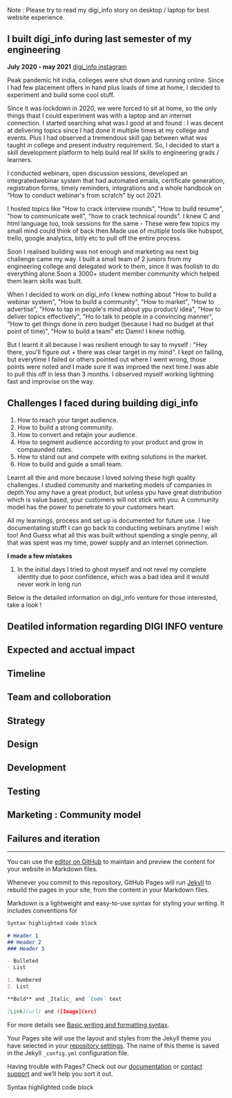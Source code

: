 Note : Please try to read my digi_info story on desktop / laptop for best website experience.


## I built digi_info during last semester of my engineering  
**July 2020 - may 2021**
[digi_info instagram](https://www.instagram.com/digi__info/)

Peak pandemic hit india, colleges were shut down and running online. Since I had few placement offers in hand plus loads of time at home, I decided to experiment and build some cool stuff.
  
  Since it was lockdown in 2020, we were forced to sit at home, so the only things thast I could experiment was with a laptop and an internet connection. I started searching what was I good at and found : I was decent at delivering topics since I had done it multiple times at my college and events. Plus I had observed a tremendous skill gap between what was taught in college and present industry requirement. So, I decided to start a skill development platform to help build real lif skills to engineering grads / learners. 
  
  I conducted webinars, open discussion sessions, developed an integratedwebinar system that had automated emails, certificate generation, registration forms, timely reminders, integrations and a whole handbook on "How to conduct webinar's from scratch" by oct 2021.
  
  I hosted topics like "How to crack interview rounds", "How to build resume", "how to communicate well", "how to crack technical rounds". I knew C and html language too, took sessions for the same - These were few topics my small mind could think of back then.Made use of multiple tools like hubspot, trello, google analytics, bitly etc to pull off the entire process.
   
   Soon I realised building was not enough and marketing wa next big challenge came my way. I built a small team of 2 juniors from my engineering college and delegated work to them, since it was foolish to do everything alone.Soon a 3000+ student member community which helped them learn skills was built.
   
   When I decided to work on digi_info I knew nothing about "How to build a webinar system", "How to build a community", "How to market", "How to advertise", "How to tap in people's mind about ypu product/ idea", "How to deliver topics effectively", "Ho to talk to people in a convincing manner", "How to get things done in zero budget (because I had no budget at that point of time)", "How to build a team" etc Damn! I knew nothig. 
   
   But I learnt it all because I was resilient enough to say to myself : "Hey there, you'll figure out + there was clear target in my mind". I kept on failing, but everytime I failed or others pointed out where I went wrong, those points were noted and I made sure it was improed the next time.I was able to pull this off in less than 3 months. I observed myself working lightning fast and improvise on the way. 

## Challenges I faced during building digi_info 
  1. How to reach your target audience.
  2. How to build a strong community.
  3. How to convert and retajin your audience.
  4. How to segment audience according  to your product and grow in compaunded rates.
  5. How to stand out and compete with exiting solutions in the market.
  6. How to build and guide a small team.

Learnt all thie and more because I loved solving these high quality challenges. I studied community and marketing models of companies in depth.You amy have a great product, but unless ypu have great distribution which is value based, your customers will not stick with you. A community model has the power to penetrate to your customers heart.

All my learnings, process and set up is documented for future use. I lve documentating stuff! I can go back to conducting webinars anytime I wish too! And Guess what all this was built without spending a single penny, all that was spent was my time, power supply and an internet connection.

 **I made a few mistakes**
  1. In the initial days I tried to ghost myself and not revel my complete identity due to poor confidence, which was a bad idea and it would never work in long run

Below is the detailed information on digi_info venture for those interested, take a look !

## Deatiled information regarding DIGI INFO venture 

## Expected and acctual impact

## Timeline 

## Team and colloboration 

## Strategy

## Design

## Development 

## Testing

## Marketing : Community model

## Failures and iteration









**************************************************************************************************************************************************************************




You can use the [editor on GitHub](https://github.com/Rutuja-Kelkar/digi_info/edit/gh-pages/index.md) to maintain and preview the content for your website in Markdown files.

Whenever you commit to this repository, GitHub Pages will run [Jekyll](https://jekyllrb.com/) to rebuild the pages in your site, from the content in your Markdown files.



Markdown is a lightweight and easy-to-use syntax for styling your writing. It includes conventions for

```markdown
Syntax highlighted code block

# Header 1
## Header 2 
### Header 3

- Bulleted
- List

1. Numbered
2. List

**Bold** and _Italic_ and `Code` text

[Link](url) and ![Image](src)
```

For more details see [Basic writing and formatting syntax](https://docs.github.com/en/github/writing-on-github/getting-started-with-writing-and-formatting-on-github/basic-writing-and-formatting-syntax).



Your Pages site will use the layout and styles from the Jekyll theme you have selected in your [repository settings](https://github.com/Rutuja-Kelkar/digi_info/settings/pages). The name of this theme is saved in the Jekyll `_config.yml` configuration file.



Having trouble with Pages? Check out our [documentation](https://docs.github.com/categories/github-pages-basics/) or [contact support](https://support.github.com/contact) and we’ll help you sort it out.

Syntax highlighted code block
